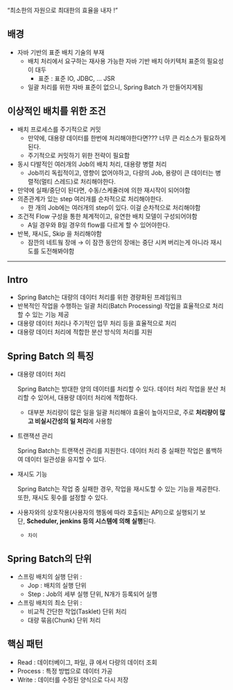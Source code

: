 “최소한의 자원으로 최대한의 효율을 내자 !”

## 배경

- 자바 기반의 표준 배치 기술의 부재
  - 배치 처리에서 요구하는 재사용 가능한 자바 기반 배치 아키텍처 표준의 필요성이 대두
    - 표준 : 표준 IO, JDBC, … JSR
  - 일괄 처리를 위한 자바 표준이 없으니, Spring Batch 가 만들어지게됨

## 이상적인 배치를 위한 조건

- 배치 프로세스를 주기적으로 커밋
  - 만약에, 대용량 데이터를 한번에 처리해야한다면??? 너무 큰 리소스가 필요하게된다.
  - 주기적으로 커밋하기 위한 전략이 필요함
- 동시 다발적인 여러개의 Job의 배치 처리, 대용량 병렬 처리
  - Job끼리 독립적이고, 영향이 없어야하고, 다량의 Job, 용량이 큰 데이터는 병렬적(멀티 스레드)로 처리해야한다.
- 만약에 실패/중단이 된다면, 수동/스케쥴러에 의한 재시작이 되어야함
- 의존관계가 있는 step 여러개를 순차적으로 처리해야한다.
  - 한 개의 Job에는 여러개의 step이 있다. 이걸 순차적으로 처리해야함
- 조건적 Flow 구성을 통한 체계적이고,  유연한 배치 모델이 구성되어야함
  - A일 경우와 B일 경우의 flow를 다르게 할 수 있어야한다.
- 반복, 재시도, Skip 을 처리해야함
  - 잠깐의 네트웤 장애 → 이 잠깐 동안의 장애는 중단 시켜 버리는게 아니라 재시도를 도전해봐야함

---

## Intro

- Spring Batch는 대량의 데이터 처리를 위한 경량화된 프레임워크
- 반복적인 작업을 수행하는 일괄 처리(Batch Processing) 작업을 효율적으로 처리할 수 있는 기능 제공
- 대용량 데이터 처리나 주기적인 업무 처리 등을 효율적으로 처리
- 대용량 데이터 처리에 적합한 분산 방식의 처리를 지원

## Spring Batch 의 특징

- 대용량 데이터 처리

  Spring Batch는 방대한 양의 데이터를 처리할 수 있다. 데이터 처리 작업을 분산 처리할 수 있어서, 대용량 데이터 처리에 적합하다.

  - 대부분 처리량이 많은 일을 일괄 처리해야 효율이 높아지므로, 주로 **처리량이 많고 비실시간성의 일 처리**에 사용함
- 트랜잭션 관리

  Spring Batch는 트랜잭션 관리를 지원한다. 데이터 처리 중 실패한 작업은 롤백하여 데이터 일관성을 유지할 수 있다.

- 재시도 기능

  Spring Batch는 작업 중 실패한 경우, 작업을 재시도할 수 있는 기능을 제공한다. 또한, 재시도 횟수를 설정할 수 있다.

- 사용자와의 상호작용(사용자의 행동에 따라 호출되는 API)으로 실행되기 보단, **Scheduler, jenkins 등의 시스템에 의해 실행**된다.
  - `차이`

## Spring Batch의 단위

- 스프링 배치의 실행 단위 :
  - Jop : 배치의 실행 단위
  - Step : Job의 세부 실행 단위, N개가 등록되어 실행
- 스프링 배치의 최소 단위 :
  - 비교적 간단한 작업(Tasklet) 단위 처리
  - 대량 묶음(Chunk) 단위 처리

## 핵심 패턴

- Read : 데이터베이그, 파일, 큐 에서 다량의 데이터 조회
- Process : 특정 방법으로 데이터 가공
- Write : 데이터를 수정된 양식으로 다시 저장

